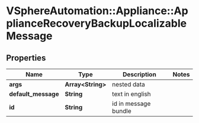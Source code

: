 # VSphereAutomation::Appliance::ApplianceRecoveryBackupLocalizableMessage

## Properties
Name | Type | Description | Notes
------------ | ------------- | ------------- | -------------
**args** | **Array&lt;String&gt;** | nested data | 
**default_message** | **String** | text in english | 
**id** | **String** | id in message bundle | 


